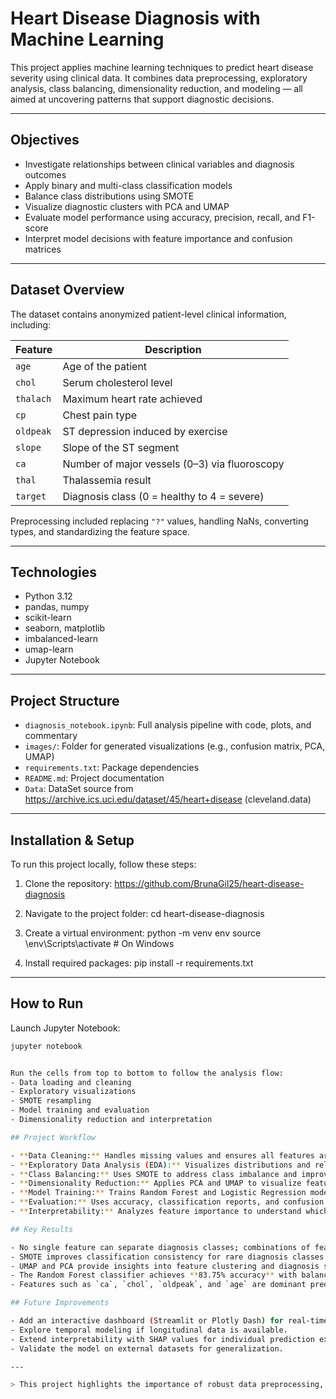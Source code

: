 # Heart Disease Diagnosis with Machine Learning

This project applies machine learning techniques to predict heart disease severity using clinical data. It combines data preprocessing, exploratory analysis, class balancing, dimensionality reduction, and modeling — all aimed at uncovering patterns that support diagnostic decisions.

---

## Objectives

- Investigate relationships between clinical variables and diagnosis outcomes  
- Apply binary and multi-class classification models  
- Balance class distributions using SMOTE  
- Visualize diagnostic clusters with PCA and UMAP  
- Evaluate model performance using accuracy, precision, recall, and F1-score  
- Interpret model decisions with feature importance and confusion matrices

---

## Dataset Overview

The dataset contains anonymized patient-level clinical information, including:

| Feature     | Description                                      |
|-------------|--------------------------------------------------|
| `age`       | Age of the patient                               |
| `chol`      | Serum cholesterol level                          |
| `thalach`   | Maximum heart rate achieved                      |
| `cp`        | Chest pain type                                  |
| `oldpeak`   | ST depression induced by exercise                |
| `slope`     | Slope of the ST segment                          |
| `ca`        | Number of major vessels (0–3) via fluoroscopy    |
| `thal`      | Thalassemia result                               |
| `target`    | Diagnosis class (0 = healthy to 4 = severe)      |

Preprocessing included replacing `"?"` values, handling NaNs, converting types, and standardizing the feature space.

---

## Technologies

- Python 3.12  
- pandas, numpy  
- scikit-learn  
- seaborn, matplotlib  
- imbalanced-learn  
- umap-learn  
- Jupyter Notebook

---

## Project Structure

- `diagnosis_notebook.ipynb`: Full analysis pipeline with code, plots, and commentary  
- `images/`: Folder for generated visualizations (e.g., confusion matrix, PCA, UMAP)  
- `requirements.txt`: Package dependencies  
- `README.md`: Project documentation  
- `Data`: DataSet source from https://archive.ics.uci.edu/dataset/45/heart+disease (cleveland.data)

---

## Installation & Setup

To run this project locally, follow these steps:

1. Clone the repository: https://github.com/BrunaGil25/heart-disease-diagnosis

2. Navigate to the project folder: cd heart-disease-diagnosis

3. Create a virtual environment: python -m venv env source \env\Scripts\activate      # On Windows

4. Install required packages: pip install -r requirements.txt

---

## How to Run

Launch Jupyter Notebook:
```bash
jupyter notebook


Run the cells from top to bottom to follow the analysis flow:
- Data loading and cleaning  
- Exploratory visualizations  
- SMOTE resampling  
- Model training and evaluation  
- Dimensionality reduction and interpretation  

## Project Workflow

- **Data Cleaning:** Handles missing values and ensures all features are numeric for reliable analysis.
- **Exploratory Data Analysis (EDA):** Visualizes distributions and relationships among age, cholesterol, chest pain type, heart rate, and sex.
- **Class Balancing:** Uses SMOTE to address class imbalance and improve model fairness.
- **Dimensionality Reduction:** Applies PCA and UMAP to visualize feature space and assess cluster separability.
- **Model Training:** Trains Random Forest and Logistic Regression models for both binary and multi-class diagnosis targets.
- **Evaluation:** Uses accuracy, classification reports, and confusion matrices to assess model performance.
- **Interpretability:** Analyzes feature importance to understand which clinical variables drive predictions.

## Key Results

- No single feature can separate diagnosis classes; combinations of features yield stronger predictions.
- SMOTE improves classification consistency for rare diagnosis classes.
- UMAP and PCA provide insights into feature clustering and diagnosis separability.
- The Random Forest classifier achieves **83.75% accuracy** with balanced precision and recall across all diagnosis levels.
- Features such as `ca`, `chol`, `oldpeak`, and `age` are dominant predictors.

## Future Improvements

- Add an interactive dashboard (Streamlit or Plotly Dash) for real-time prediction and visualization.
- Explore temporal modeling if longitudinal data is available.
- Extend interpretability with SHAP values for individual prediction explanations.
- Validate the model on external datasets for generalization.

---

> This project highlights the importance of robust data preprocessing, visual analysis, and model interpretability in building reliable diagnostic tools for heart disease.



